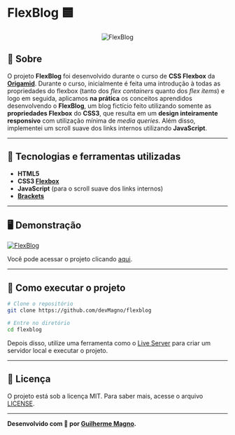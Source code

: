 # FlexBlog 🟦
<p align="center">
<img src="https://i.imgur.com/6Dx5SPF.png" alt="FlexBlog" title="FlexBlog">
</p>

## 📖 Sobre   
O projeto **FlexBlog** foi desenvolvido durante o curso de **CSS Flexbox** da **[Origamid](https://origamid.com)**. Durante o curso, inicialmente é feita uma introdução à todas as propriedades do flexbox (tanto dos _flex containers_ quanto dos _flex items_) e logo em seguida, aplicamos **na prática** os conceitos aprendidos desenvolvendo o **FlexBlog**, um blog fictício feito utilizando somente as **propriedades Flexbox** do **CSS3**, que resulta em um **design inteiramente responsivo** com utilização mínima de _media queries_. Além disso, implementei um scroll suave dos links internos utilizando **JavaScript**.

---

## 🚀 Tecnologias e ferramentas utilizadas
- **HTML5**
- **CSS3 [Flexbox](https://developer.mozilla.org/pt-BR/docs/Web/CSS/CSS_Flexible_Box_Layout/Conceitos_Basicos_do_Flexbox)**
- **JavaScript** (para o scroll suave dos links internos)
- **[Brackets](http://brackets.io/)** 

---

## 🖥️ Demonstração
[![FlexBlog](https://i.imgur.com/DIdmfIb.png "Clique para acessar o projeto")](https://devmagno.github.io/flexblog/ "Clique para acessar o projeto")   

Você pode acessar o projeto clicando [aqui](https://devmagno.github.io/flexblog/).

---

## 🔧 Como executar o projeto

```bash
# Clone o repositório
git clone https://github.com/devMagno/flexblog

# Entre no diretório
cd flexblog
```
Depois disso, utilize uma ferramenta como o [Live Server](https://marketplace.visualstudio.com/items?itemName=ritwickdey.LiveServer) para criar um servidor local e executar o projeto.

---

## 📝 Licença

O projeto está sob a licença MIT. Para saber mais, acesse o arquivo [LICENSE](https://github.com/devMagno/flexblog/blob/main/LICENSE).

---
**Desenvolvido com 💙 por [Guilherme Magno](https://github.com/devmagno/).**